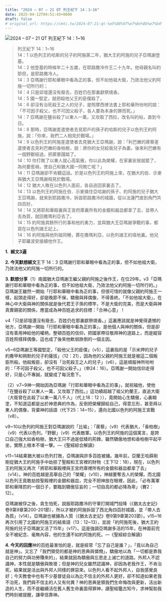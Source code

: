 ```yaml
---
title: "2024 – 07 – 21 QT 列王紀下 14：1~16"
date: 2025-04-12T04:51:43+0800
draft: false
# original_url: https://cmtc.tw/2024-07-21-qt-%e5%88%97%e7%8e%8b%e7%b4%80%e4%b8%8b-14%ef%bc%9a116
---
```


![2024 – 07 – 21 QT 列王紀下 14：1\~16](/images/qt.jpg  "2024 – 07 – 21 QT 列王紀下 14：1\~16")

> 列王紀下 14：1\~16  
> 14：1 以色列王約哈斯的兒子約阿施第二年，猶大王約阿施的兒子亞瑪謝登基。  
> 14：2 他登基的時候年二十五歲，在耶路撒冷作王二十九年。他母親名叫約耶但，是耶路撒冷人。  
> 14：3 亞瑪謝行耶和華眼中看為正的事，但不如他祖大衛，乃效法他父約阿施一切所行的；  
> 14：4 只是邱壇還沒有廢去，百姓仍在那裏獻祭燒香。  
> 14：5 國一堅定，就把殺他父王的臣僕殺了，  
> 14：6 卻沒有治死殺王之人的兒子，是照摩西律法書上耶和華所吩咐的說：「不可因子殺父，也不可因父殺子，各人要為本身的罪而死。」  
> 14：7 亞瑪謝在鹽谷殺了以東人一萬，又攻取了西拉，改名叫約帖，直到今日。  
> 14：8 那時，亞瑪謝差遣使者去見耶戶的孫子約哈斯的兒子以色列王約阿施，說：「你來，我們二人相見於戰場。」  
> 14：9 以色列王約阿施差遣使者去見猶大王亞瑪謝，說：「利巴嫩的蒺藜差遣使者去見利巴嫩的香柏樹，說：將你的女兒給我兒子為妻。後來利巴嫩有一個野獸經過，把蒺藜踐踏了。  
> 14：10 你打敗了以東人就心高氣傲，你以此為榮耀，在家裏安居就罷了，為何要惹禍，使自己和猶大國一同敗亡呢？」  
> 14：11 亞瑪謝卻不肯聽這話。於是以色列王約阿施上來，在猶大的伯．示麥與猶大王亞瑪謝相見於戰場。  
> 14：12 猶大人敗在以色列人面前，各自逃回家裏去了。  
> 14：13 以色列王約阿施在伯．示麥擒住亞哈謝的孫子、約阿施的兒子猶大王亞瑪謝，就來到耶路撒冷，拆毀耶路撒冷的城牆，從以法蓮門直到角門共四百肘，  
> 14：14 又將耶和華殿裏與王宮府庫裏所有的金銀和器皿都拿了去，並帶人去為質，就回撒瑪利亞去了。  
> 14：15 約阿施其餘所行的事和他的勇力，並與猶大王亞瑪謝爭戰的事，都寫在以色列諸王記上。  
> 14：16 約阿施與他列祖同睡，葬在撒瑪利亞，以色列諸王的墳地裏。他兒子耶羅波安接續他作王。

**1.  經文3遍**

**2. 今天默想經文**王下 14：3 亞瑪謝行耶和華眼中看為正的事，但不如他祖大衛，乃效法他父約阿施一切所行的。

**3. 默想分享**（1）南國猶大亞瑪謝王繼父親約阿施之後作王，在位29年。v3「亞瑪謝行耶和華眼中看為正的事，但不如他祖大衛，乃效法他父約阿施一切所行的。」亞瑪謝王雖然一開始「行耶和華眼中看為正的事，但很可惜的就像父親約阿施王一樣，起頭走得好，卻是晚節不保，驕傲與拜偶像，不得善終。「不如他祖大衛」，在神心中大衛與神的關係就是後代君王子孫的標竿，不是大衛的完美，而是大衛與神真實親密的關係，應當成為神百姓追求的目標：「合神心意」！

v4「只是邱壇還沒有廢去，百姓仍在那裏獻祭燒香。」這裏應該就是神覺得遺憾的地方，亞瑪謝一開始「行耶和華眼中看為正的事」，是他個人與神的關係，但是卻沒有善用神給他的權柄，整頓百姓的信仰，把國家帶往敬拜神的道路上，而是縱容百姓照樣拜偶像，這也成了後來他軟弱跌倒的一個主因。

v5\~6亞瑪謝王等國堅定，「殺他父王的臣僕」（v5），這裏指的是「示米押的兒子約撒甲和朔默的兒子約薩拔」（12：21），因為他的父親約阿施王就是被這二個叛臣所殺。他殺叛臣，卻沒有「治死殺王之人的兒子」（v6），這是順服神所吩咐的：「不可因子殺父，也不可因父殺子。」（申24：16）。亞瑪謝一開始信仰走得好，只是心不專誠，就變成了每況愈下。

（2）v7\~9神一開始因為亞瑪謝「行耶和華眼中看為正的事」，就祝福他，使他「在鹽谷殺了以東人一萬，又攻取了西拉。」這功績超越了祖父約蘭王，直追大衛（大衛曾在此殺了以東一萬八千人」（代上18：12 ）），竟開始心生驕傲，心裏糊塗，不知道這都是出於神恩典的作為，反倒把榮耀歸給自己，得意忘形，甚至拜以東人的偶像，背棄神的話語（代下25：14\~15），還向北國以色列約阿施王宣戰（v8）。

v9\~10以色列約阿施王對亞瑪謝說的「比喻」：「蒺藜」（v9）代表猶大，「香柏樹」（v9）代表以色列，「野獸」（v9）代表敵軍。以色列王約阿施的這個寓言，是誇口自己強大如香柏樹，猶大王只不過是低矮的荊棘，雖然驕傲地想和香柏樹平起平坐，實際上根本不堪一擊。—《聖經綜合解讀》

v11\~14結果猶大被以色列打敗，亞瑪謝與許多百姓被擄。幾年前，亞蘭王哈薛剛剛從猶大王約阿施手中劫掠了聖殿和王宮裡的財物（王下12：18），現在，以色列王約阿施又再次「將耶和華殿裡與王宮府庫裡所有的金銀和器皿都拿了去」（v14）。神的百姓越是高舉自己的「榮耀」（v10），神越要奪去人的榮耀。而北國以色列王竟敢劫掠聖殿裡的金銀和器皿，完全不把神放在眼裡，因此，「必有萬軍耶和華降罰的一個日子，要臨到驕傲狂妄的；一切自高的都必降為卑」（賽2：12）。

亞瑪謝被俘之後，貪生怕死，說服耶路撒冷的守軍打開城門投降（《猶太古史記》卷9第9章第200-201節），所以才被約阿施拆毀了西北角四百肘城牆，並「帶人去為質」（v14）。亞瑪謝也被擄為人質（《猶太古史記》卷9第9章第203節）。v15\~16再次引用了北國約阿施王的結束語（13：12\~13），並說「約阿施死後，猶大王約阿施的兒子亞瑪謝又活了15年」（v17）。這是強調亞瑪謝多活的15年，在神面前完全不被紀念、毫無內容，他的生還不如約阿施的死。—《聖經綜合解讀》

**4. 今天的回應**神的百姓最害怕的是，就是經常「忘了自己是誰？」，「竟以為自己就是神」。又忘了「我們領受的都是神的恩典與憐憫」，驕傲地以為「一切都是靠我自己的努力與功勞賺來的」，結果就因為驕傲與忘恩走上滅亡的道路。外邦人不認識神，本性就是驕傲與敗壞；但是神的兒女雖然認識神，卻因為老我作王，不肯治死，結果就是活出與外邦人同樣的罪惡來。以色列人看不起外邦人，自我感覺良好；今天教會中也有不少基督徒自以為比不信主的外邦人更好，卻不知道如果老我不治死，我們與不信主的人又有何異？神的恩典是領我們生命悔改與更新，活出新造的人生，而不是繼續活在舊人舊生命裏面得罪神，讀聖經鑑古知今，求神幫助我們時刻被提醒，謙卑信靠神。